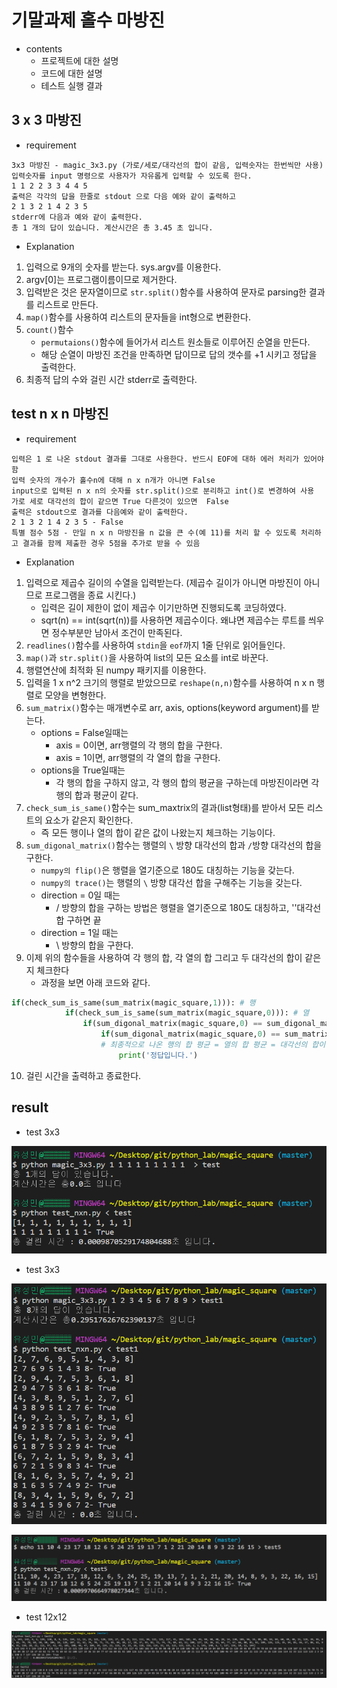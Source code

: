 # 기말과제 홀수 마방진
+ contents
    - 프로젝트에 대한 설명
    - 코드에 대한 설명
    - 테스트 실행 결과

## 3 x 3 마방진
+ requirement
```
3x3 마방진 - magic_3x3.py (가로/세로/대각선의 합이 같음, 입력숫자는 한번씩만 사용)
입력숫자를 input 명령으로 사용자가 자유롭게 입력할 수 있도록 한다. 
1 1 2 2 3 3 4 4 5 
출력은 각각의 답을 한줄로 stdout 으로 다음 예와 같이 출력하고
2 1 3 2 1 4 2 3 5
stderr에 다음과 예와 같이 출력한다. 
총 1 개의 답이 있습니다. 계산시간은 총 3.45 초 입니다. 
```
+ Explanation
1. 입력으로 9개의 숫자를 받는다. sys.argv를 이용한다.
2. argv[0]는 프로그램이름이므로 제거한다.
3. 입력받은 것은 문자열이므로 `str.split()`함수를 사용하여 문자로 parsing한 결과를 리스트로 만든다.
4. `map()`함수를 사용하여 리스트의 문자들을 int형으로 변환한다.
5. `count()`함수
    + `permutaions()`함수에 들어가서 리스트 원소들로 이루어진 순열을 만든다.
    + 해당 순열이 마방진 조건을 만족하면 답이므로 답의 갯수를 +1 시키고 정답을 출력한다.
5. 최종적 답의 수와 걸린 시간 stderr로 출력한다.

## test n x n 마방진
+ requirement
```
입력은 1 로 나온 stdout 결과를 그대로 사용한다. 반드시 EOF에 대하 에러 처리가 있어야 함 
입력 숫자의 개수가 홀수n에 대해 n x n개가 아니면 False
input으로 입력된 n x n의 숫자를 str.split()으로 분리하고 int()로 변경하여 사용
가로 세로 대각선의 합이 같으면 True 다른것이 있으면  False
출력은 stdout으로 결과를 다음예와 같이 출력한다. 
2 1 3 2 1 4 2 3 5 - False
특별 점수 5점 - 만일 n x n 마방진을 n 값을 큰 수(예 11)를 처리 할 수 있도록 처리하고 결과를 함께 제출한 경우 5점을 추가로 받을 수 있음 
```
+ Explanation
1. 입력으로 제곱수 길이의 수열을 입력받는다. (제곱수 길이가 아니면 마방진이 아니므로 프로그램을 종료 시킨다.)
    + 입력은 길이 제한이 없이 제곱수 이기만하면 진행되도록 코딩하였다.
    + sqrt(n) == int(sqrt(n))를 사용하면 제곱수이다. 왜냐면 제곱수는 루트를 씌우면 정수부분만 남아서 조건이 만족된다.
2. `readlines()`함수를 사용하여 `stdin`을 `eof`까지 1줄 단위로 읽어들인다.
3. `map()`과 `str.split()`을 사용하여 list의 모든 요소를 int로 바꾼다.
4.  행렬연산에 최적화 된 numpy 패키지를 이용한다.
5. 입력을 1 x n^2 크기의 행렬로 받았으므로 `reshape(n,n)`함수를 사용하여 n x n 행렬로 모양을 변형한다.
6. `sum_matrix()`함수는 매개변수로 arr, axis, options(keyword argument)를 받는다.
    + options = False일때는
        - axis = 0이면, arr행렬의 각 행의 합을 구한다.
        - axis = 1이면, arr행렬의 각 열의 합을 구한다.
    + options을 True일때는
        - 각 행의 합을 구하지 않고, 각 행의 합의 평균을 구하는데 마방진이라면 각 행의 합과 평균이 같다.
7. `check_sum_is_same()`함수는 sum_maxtrix의 결과(list형태)를 받아서 모든 리스트의 요소가 같은지 확인한다.
    + 즉 모든 행이나 열의 합이 같은 값이 나왔는지 체크하는 기능이다.
8. `sum_digonal_matrix()`함수는 행렬의 `\` 방향 대각선의 합과 `/`방향 대각선의 합을 구한다.
    + `numpy의 flip()`은 행렬을 열기준으로 180도 대칭하는 기능을 갖는다.
    + `numpy의 trace()`는 행렬의 `\` 방향 대각선 합을 구해주는 기능을 갖는다.
    + direction = 0일 때는
        - / 방향의 합을 구하는 방법은 행렬을 열기준으로 180도 대칭하고, '\'대각선 합 구하면 끝
    + direction = 1일 때는
        - \ 방향의 합을 구한다.
9. 이제 위의 함수들을 사용하여 각 행의 합, 각 열의 합 그리고 두 대각선의 합이 같은지 체크한다
    + 과정을 보면 아래 코드와 같다.
```python
if(check_sum_is_same(sum_matrix(magic_square,1))): # 행
            if(check_sum_is_same(sum_matrix(magic_square,0))): # 열
                if(sum_digonal_matrix(magic_square,0) == sum_digonal_matrix(magic_square,1)): # 두 대각선
                    if(sum_digonal_matrix(magic_square,0) == sum_matrix(magic_square,0,True) == sum_matrix(magic_square,1,True)):
                    # 최종적으로 나온 행의 합 평균 = 열의 합 평균 = 대각선의 합이 같으면 마방진
                        print('정답입니다.')
```
10. 걸린 시간을 출력하고 종료한다.

## result
+ test 3x3

<img src = './results/결과 1.jpeg'> </img>
+ test 3x3

<img src = './results/결과123456789.jpeg'> </img>


<img src = './results/결과5.jpeg'> </img>
+ test 12x12

<img src = './results/결과12.jpeg'> </img>

    
